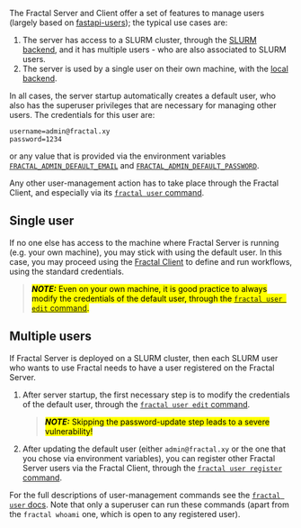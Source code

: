 The Fractal Server and Client offer a set of features to manage users
(largely based on
[fastapi-users](https://fastapi-users.github.io/fastapi-users)); the typical
use cases are:

1. The server has access to a SLURM cluster, through the
   [SLURM backend](../internals/runners/slurm), and it has multiple users - who
   are also associated to SLURM users.
2. The server is used by a single user on their own machine, with the
   [local backend](../internals/runners/local/).


In all cases, the server startup automatically creates a default user, who also
has the superuser privileges that are necessary for managing other users.
The credentials for this user are:
```
username=admin@fractal.xy
password=1234
```
or any value that is provided via the environment variables
[`FRACTAL_ADMIN_DEFAULT_EMAIL`](../configuration/#fractal_server.config.Settings.FRACTAL_DEFAULT_ADMIN_EMAIL)
and
[`FRACTAL_ADMIN_DEFAULT_PASSWORD`](../configuration/#fractal_server.config.Settings.FRACTAL_DEFAULT_ADMIN_PASSWORD).

Any other user-management action has to take place through the Fractal Client,
and especially via its [`fractal user`
command](https://fractal-analytics-platform.github.io/fractal/cli_files/user.html).

## Single user

If no one else has access to the machine where Fractal Server is running (e.g.
your own machine), you may stick with using the default user.
In this case, you may proceed using the [Fractal
Client](https://fractal-analytics-platform.github.io/fractal) to define and run
workflows, using the standard credentials.

> <mark> **_NOTE:_**  Even on your own machine, it is good practice to always
> modify the credentials of the default user, through the [`fractal user edit`
> command](https://fractal-analytics-platform.github.io/fractal/cli_files/user.html#edit).
> </mark>


## Multiple users

If Fractal Server is deployed on a SLURM cluster, then each SLURM user who
wants to use Fractal needs to have a user registered on the Fractal Server.


1. After server startup, the first necessary step is to modify the credentials of the default user,
through the [`fractal user edit`
command](https://fractal-analytics-platform.github.io/fractal/cli_files/user.html#edit).

    > <mark> **_NOTE:_** Skipping the password-update step leads to a severe
    > vulnerability! </mark>

2. After updating the default user (either `admin@fractal.xy` or the one that
   you chose via environment variables), you can register other Fractal Server
    users via the Fractal Client, through the [`fractal user register`
    command](https://fractal-analytics-platform.github.io/fractal/cli_files/user.html#register).

For the full descriptions of user-management commands see the [`fractal user`
docs](https://fractal-analytics-platform.github.io/fractal/cli_files/user.html).
Note that only a superuser can run these commands (apart from the `fractal
whoami` one, which is open to any registered user).
